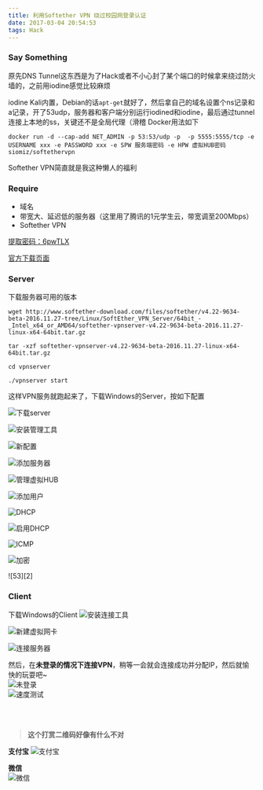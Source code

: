 ```yaml
---
title: 利用Softether VPN 绕过校园网登录认证
date: 2017-03-04 20:54:53
tags: Hack
---
```


### Say Something
原先DNS Tunnel这东西是为了Hack或者不小心封了某个端口的时候拿来绕过防火墙的，之前用iodine感觉比较麻烦

iodine Kali内置，Debian的话`apt-get`就好了，然后拿自己的域名设置个ns记录和a记录，开了53udp，服务器和客户端分别运行iodined和iodine，最后通过tunnel连接上本地的ss，关键还不是全局代理（滑稽
Docker用法如下

    docker run -d --cap-add NET_ADMIN -p 53:53/udp -p  -p 5555:5555/tcp -e USERNAME xxx -e PASSWORD xxx -e SPW 服务端密码 -e HPW 虚拟HUB密码 siomiz/softethervpn
    
Softether VPN简直就是我这种懒人的福利
<br>

### Require
* 域名
* 带宽大、延迟低的服务器（这里用了腾讯的1元学生云，带宽调至200Mbps）
* Softether VPN

[提取密码：6pwTLX]

[官方下载页面]
<br>

### Server
下载服务器可用的版本

    wget http://www.softether-download.com/files/softether/v4.22-9634-beta-2016.11.27-tree/Linux/SoftEther_VPN_Server/64bit_-_Intel_x64_or_AMD64/softether-vpnserver-v4.22-9634-beta-2016.11.27-linux-x64-64bit.tar.gz
    
    tar -xzf softether-vpnserver-v4.22-9634-beta-2016.11.27-linux-x64-64bit.tar.gz
    
    cd vpnserver
    
    ./vpnserver start


这样VPN服务就跑起来了，下载Windows的Server，按如下配置

![下载server][下载server]
<br>

![安装管理工具][安装管理工具]
<br>

![新配置][新配置]
<br>

![添加服务器][添加服务器]
<br>

![管理虚拟HUB][管理虚拟HUB]
<br>

![添加用户][添加用户]
<br>

![DHCP][DHCP]
<br>

![启用DHCP][启用DHCP]
<br>

![ICMP][ICMP]
<br>

![加密][加密]
<br>

![53][2]
<br>

### Client
下载Windows的Client
![安装连接工具][安装连接工具]
<br>

![新建虚拟网卡][新建虚拟网卡]
<br>

![连接服务器][连接服务器]
<br>

然后，在**未登录的情况下连接VPN**，稍等一会就会连接成功并分配IP，然后就愉快的玩耍吧~
<br>
![未登录][未登录]
<br>
![速度测试][速度测试]


<br><br>
> **这个打赏二维码好像有什么不对**

**支付宝** 
![支付宝][支付宝]

**微信**  
![微信][微信]

[支付宝]: https://of4jd0bcc.qnssl.com/Blog/%E6%89%93%E8%B5%8F/alipay/girl_ailipay.gif?imageView2/1/w/200/h/200

[微信]: https://of4jd0bcc.qnssl.com/Blog/%E6%89%93%E8%B5%8F/wechat/patapon_wechat.gif?imageView2/1/w/200/h/200


[提取密码：6pwTLX]: https://www.jianguoyun.com/p/DezKzhwQv96jBhjQoSc%20
[官方下载页面]: http://www.softether-download.com/cn.aspx
[下载server]: https://of4jd0bcc.qnssl.com/VPN/%E4%B8%8B%E8%BD%BDserver.png
[安装管理工具]: https://of4jd0bcc.qnssl.com/VPN/%E5%AE%89%E8%A3%85%E7%AE%A1%E7%90%86%E5%B7%A5%E5%85%B7.png
[新配置]: https://of4jd0bcc.qnssl.com/VPN/%E6%96%B0%E9%85%8D%E7%BD%AE.jpg
[添加服务器]: https://of4jd0bcc.qnssl.com/VPN/%E6%B7%BB%E5%8A%A0%E6%9C%8D%E5%8A%A1%E5%99%A8.jpg
[管理虚拟HUB]: https://of4jd0bcc.qnssl.com/VPN/%E7%AE%A1%E7%90%86%E8%99%9A%E6%8B%9FHUB.jpg
[添加用户]: https://of4jd0bcc.qnssl.com/VPN/%E6%B7%BB%E5%8A%A0%E7%94%A8%E6%88%B7.png
[DHCP]: https://of4jd0bcc.qnssl.com/VPN/DHCP.jpg
[启用DHCP]: https://of4jd0bcc.qnssl.com/VPN/%E5%90%AF%E7%94%A8DHCP.jpg
[ICMP]: https://of4jd0bcc.qnssl.com/VPN/ICMP.jpg
[加密]: https://of4jd0bcc.qnssl.com/VPN/%E5%8A%A0%E5%AF%86.jpg
[安装连接工具]: https://of4jd0bcc.qnssl.com/VPN/%E5%AE%89%E8%A3%85%E8%BF%9E%E6%8E%A5%E5%B7%A5%E5%85%B7.png
[新建虚拟网卡]: https://of4jd0bcc.qnssl.com/VPN/%E6%96%B0%E5%BB%BA%E8%99%9A%E6%8B%9F%E7%BD%91%E5%8D%A1.png
[连接服务器]: https://of4jd0bcc.qnssl.com/VPN/%E8%BF%9E%E6%8E%A5%E6%9C%8D%E5%8A%A1%E5%99%A8.png
[未登录]: https://of4jd0bcc.qnssl.com/VPN/%E6%9C%AA%E7%99%BB%E5%BD%95.png
[速度测试]: https://of4jd0bcc.qnssl.com/VPN/%E9%80%9F%E5%BA%A6%E6%B5%8B%E8%AF%95.png
